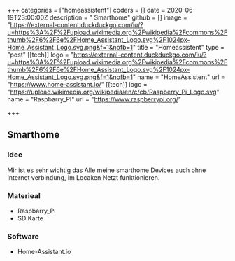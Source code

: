 +++
categories = ["homeassistent"]
coders = []
date = 2020-06-19T23:00:00Z
description = " Smarthome"
github = []
image = "https://external-content.duckduckgo.com/iu/?u=https%3A%2F%2Fupload.wikimedia.org%2Fwikipedia%2Fcommons%2Fthumb%2F6%2F6e%2FHome_Assistant_Logo.svg%2F1024px-Home_Assistant_Logo.svg.png&f=1&nofb=1"
title = "Homeassistent"
type = "post"
[[tech]]
logo = "https://external-content.duckduckgo.com/iu/?u=https%3A%2F%2Fupload.wikimedia.org%2Fwikipedia%2Fcommons%2Fthumb%2F6%2F6e%2FHome_Assistant_Logo.svg%2F1024px-Home_Assistant_Logo.svg.png&f=1&nofb=1"
name = "HomeAssistent"
url = "https://www.home-assistant.io/"
[[tech]]
logo = "https://upload.wikimedia.org/wikipedia/en/c/cb/Raspberry_Pi_Logo.svg"
name = "Raspbarry_PI"
url = "https://www.raspberrypi.org/"


+++
## Smarthome 

### Idee
Mir ist es sehr wichtig das Alle meine smarthome Devices auch ohne Internet verbindung, im Locaken Netzt funktionieren.

### Materieal
 + Raspbarry_PI 
 + SD Karte
### Software
 + Home-Assistant.io


